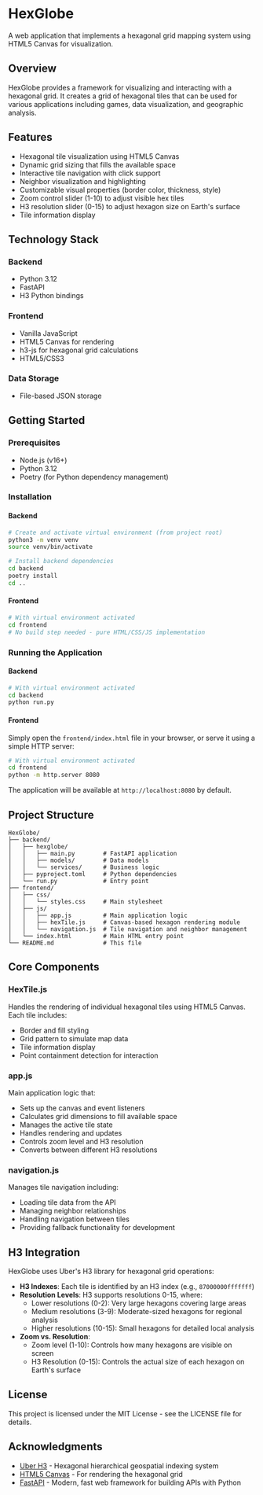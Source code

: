 # HexGlobe

A web application that implements a hexagonal grid mapping system using HTML5 Canvas for visualization.

## Overview

HexGlobe provides a framework for visualizing and interacting with a hexagonal grid. It creates a grid of hexagonal tiles that can be used for various applications including games, data visualization, and geographic analysis.

## Features

- Hexagonal tile visualization using HTML5 Canvas
- Dynamic grid sizing that fills the available space
- Interactive tile navigation with click support
- Neighbor visualization and highlighting
- Customizable visual properties (border color, thickness, style)
- Zoom control slider (1-10) to adjust visible hex tiles
- H3 resolution slider (0-15) to adjust hexagon size on Earth's surface
- Tile information display

## Technology Stack

### Backend
- Python 3.12
- FastAPI
- H3 Python bindings

### Frontend
- Vanilla JavaScript
- HTML5 Canvas for rendering
- h3-js for hexagonal grid calculations
- HTML5/CSS3

### Data Storage
- File-based JSON storage

## Getting Started

### Prerequisites

- Node.js (v16+)
- Python 3.12
- Poetry (for Python dependency management)

### Installation

#### Backend

```bash
# Create and activate virtual environment (from project root)
python3 -m venv venv
source venv/bin/activate

# Install backend dependencies
cd backend
poetry install
cd ..
```

#### Frontend

```bash
# With virtual environment activated
cd frontend
# No build step needed - pure HTML/CSS/JS implementation
```

### Running the Application

#### Backend

```bash
# With virtual environment activated
cd backend
python run.py
```

#### Frontend

Simply open the `frontend/index.html` file in your browser, or serve it using a simple HTTP server:

```bash
# With virtual environment activated
cd frontend
python -m http.server 8080
```

The application will be available at `http://localhost:8080` by default.

## Project Structure

```
HexGlobe/
├── backend/
│   ├── hexglobe/
│   │   ├── main.py        # FastAPI application
│   │   ├── models/        # Data models
│   │   └── services/      # Business logic
│   ├── pyproject.toml     # Python dependencies
│   └── run.py             # Entry point
├── frontend/
│   ├── css/
│   │   └── styles.css     # Main stylesheet
│   ├── js/
│   │   ├── app.js         # Main application logic
│   │   ├── hexTile.js     # Canvas-based hexagon rendering module
│   │   └── navigation.js  # Tile navigation and neighbor management
│   └── index.html         # Main HTML entry point
└── README.md              # This file
```

## Core Components

### HexTile.js
Handles the rendering of individual hexagonal tiles using HTML5 Canvas. Each tile includes:
- Border and fill styling
- Grid pattern to simulate map data
- Tile information display
- Point containment detection for interaction

### app.js
Main application logic that:
- Sets up the canvas and event listeners
- Calculates grid dimensions to fill available space
- Manages the active tile state
- Handles rendering and updates
- Controls zoom level and H3 resolution
- Converts between different H3 resolutions

### navigation.js
Manages tile navigation including:
- Loading tile data from the API
- Managing neighbor relationships
- Handling navigation between tiles
- Providing fallback functionality for development

## H3 Integration

HexGlobe uses Uber's H3 library for hexagonal grid operations:

- **H3 Indexes**: Each tile is identified by an H3 index (e.g., `87000000fffffff`)
- **Resolution Levels**: H3 supports resolutions 0-15, where:
  - Lower resolutions (0-2): Very large hexagons covering large areas
  - Medium resolutions (3-9): Moderate-sized hexagons for regional analysis
  - Higher resolutions (10-15): Small hexagons for detailed local analysis
- **Zoom vs. Resolution**:
  - Zoom level (1-10): Controls how many hexagons are visible on screen
  - H3 Resolution (0-15): Controls the actual size of each hexagon on Earth's surface

## License

This project is licensed under the MIT License - see the LICENSE file for details.

## Acknowledgments

- [Uber H3](https://github.com/uber/h3) - Hexagonal hierarchical geospatial indexing system
- [HTML5 Canvas](https://developer.mozilla.org/en-US/docs/Web/API/Canvas_API) - For rendering the hexagonal grid
- [FastAPI](https://fastapi.tiangolo.com/) - Modern, fast web framework for building APIs with Python
